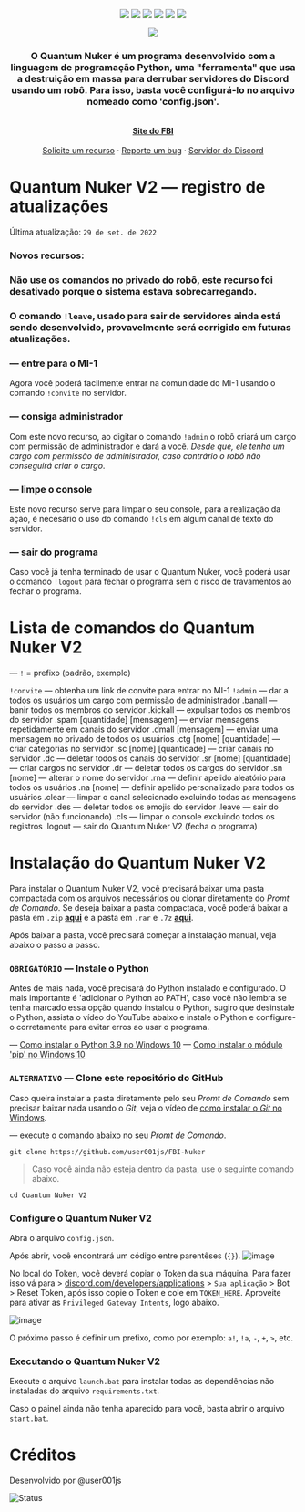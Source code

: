 <div id="top"></div>
<p align="center">
<img src=https://img.shields.io/github/languages/top/user001js/quantum-nuker-v2?colors=6699ff&style=for-the-badge />
<img src=https://img.shields.io/github/stars/user001js/quantum-nuker-v2?color=6699ff&style=for-the-badge />
<img src=https://img.shields.io/github/issues/user001js/quantum-nuker-v2?color=6699ff&style=for-the-badge />
<img src=https://img.shields.io/github/forks/user001js/quantum-nuker-v2?color=6699ff&style=for-the-badge />
<img src=https://img.shields.io/github/license/user001js/quantum-nuker-v2?color=6699ff&style=for-the-badge />
<img src=https://img.shields.io/github/downloads/user001js/quantum-nuker-v2/total?color=6699ff&style=for-the-badge />
</p>
<p align="center">
  <a href="https://github.com/user001js/FBI-NUKER">
    <img src="https://user-images.githubusercontent.com/101312928/192933235-3e25d482-fbdc-41c9-912a-80bf6bedaad2.png">
  </a>
  
  <h3 align="center">O Quantum Nuker é um programa desenvolvido com a linguagem de programação Python, uma "ferramenta" que usa a destruição em massa para derrubar servidores do Discord usando um robô. Para isso, basta você configurá-lo no arquivo nomeado como 'config.json'.</h3>
  <p align="center">
    <br />
    <a href="https://fbifive-0.wixsite.com/info"><strong>Site do FBI</strong></a>
    <br />
    <br />
    <a href="https://github.com/user001js/FBI-NUKER/issues">Solicite um recurso</a>
    ·
    <a href="https://github.com/user001js/FBI-NUKER/issues">Reporte um bug</a>
    ·
    <a href="https://discord.gg/g9GeX7JyAH">Servidor do Discord</a>
  </p>
</p>

# Quantum Nuker V2 — registro de atualizações

Última atualização: `29 de set. de 2022`

### Novos recursos:

### Não use os comandos no privado do robô, este recurso foi desativado porque o sistema estava sobrecarregando.

### O comando `!leave`, usado para sair de servidores ainda está sendo desenvolvido, provavelmente será corrigido em futuras atualizações.

### — entre para o MI-1
Agora você poderá facilmente entrar na comunidade do MI-1 usando o comando `!convite` no servidor.

### — consiga administrador
Com este novo recurso, ao digitar o comando `!admin` o robô criará um cargo com permissão de administrador e dará a você. *Desde que, ele tenha um cargo com permissão de administrador, caso contrário o robô não conseguirá criar o cargo*.

### — limpe o console
Este novo recurso serve para limpar o seu console, para a realização da ação, é necesário o uso do comando `!cls` em algum canal de texto do servidor.

### — sair do programa
Caso você já tenha terminado de usar o Quantum Nuker, você poderá usar o comando `!logout` para fechar o programa sem o risco de travamentos ao fechar o programa.

# Lista de comandos do Quantum Nuker V2

— `!` = prefixo (padrão, exemplo)

`!convite` — obtenha um link de convite para entrar no MI-1
`!admin` — dar a todos os usuários um cargo com permissão de administrador
.banall — banir todos os membros do servidor
.kickall — expulsar todos os membros do servidor
.spam [quantidade] [mensagem] — enviar mensagens repetidamente em canais do servidor
.dmall [mensagem] — enviar uma mensagem no privado de todos os usuários
.ctg [nome] [quantidade] — criar categorias no servidor
.sc [nome] [quantidade] — criar canais no servidor
.dc — deletar todos os canais do servidor
.sr [nome] [quantidade] — criar cargos no servidor
.dr — deletar todos os cargos do servidor
.sn [nome] — alterar o nome do servidor
.rna — definir apelido aleatório para todos os usuários
.na [nome] — definir apelido personalizado para todos os usuários
.clear — limpar o canal selecionado excluindo todas as mensagens do servidor
.des — deletar todos os emojis do servidor
.leave — sair do servidor (não funcionando)
.cls — limpar o console excluindo todos os registros
.logout — sair do Quantum Nuker V2 (fecha o programa)

# Instalação do Quantum Nuker V2

Para instalar o Quantum Nuker V2, você precisará baixar uma pasta compactada com os arquivos necessários ou clonar diretamente do *Promt de Comando*. Se deseja baixar a pasta compactada, você poderá baixar a pasta em `.zip` __[aqui](https://github.com/user001js/quantum-nuker-v2/releases)__ e a pasta em `.rar` e `.7z` __[aqui](https://github.com/user001js/quantum-nuker-v2/releases)__.

Após baixar a pasta, você precisará começar a instalação manual, veja abaixo o passo a passo.

### `OBRIGATÓRIO` — Instale o Python

Antes de mais nada, você precisará do Python instalado e configurado. O mais importante é 'adicionar o Python ao PATH', caso você não lembra se tenha marcado essa opção quando instalou o Python, sugiro que desinstale o Python, assista o vídeo do YouTube abaixo e instale o Python e configure-o corretamente para evitar erros ao usar o programa.

— [Como instalar o Python 3.9 no Windows 10](https://youtu.be/pDBnCDuL-dc0)
— [Como instalar o módulo 'pip' no Windows 10](www.youtube.com/results?search_query=como+instalar+o+pip+e+o+python+no+windows)

### `ALTERNATIVO` — Clone este repositório do GitHub

Caso queira instalar a pasta diretamente pelo seu *Promt de Comando* sem precisar baixar nada usando o *Git*, veja o vídeo de [como instalar o *Git* no Windows](https://www.youtube.com/watch?v=KJ0nmxiRdlo).

— execute o comando abaixo no seu *Promt de Comando*.
```console
git clone https://github.com/user001js/FBI-Nuker
```
> Caso você ainda não esteja dentro da pasta, use o seguinte comando abaixo.
```console
cd Quantum Nuker V2
```

### Configure o Quantum Nuker V2

Abra o arquivo `config.json`.

Após abrir, você encontrará um código entre parentêses (`{}`).
![image](https://user-images.githubusercontent.com/101312928/192942490-3af888b7-fd53-4ca1-8a86-920a3b0465ce.png)

No local do Token, você deverá copiar o Token da sua máquina. Para fazer isso vá para \> [discord.com/developers/applications](https://discord.com/developers/applications) \> `Sua aplicação` \> Bot \> Reset Token, após isso copie o Token e cole em `TOKEN_HERE`. Aproveite para ativar as `Privileged Gateway Intents`, logo abaixo.

![image](https://user-images.githubusercontent.com/101312928/192944036-62fa0dda-2595-47c5-ac41-a49acd831a59.png)

O próximo passo é definir um prefixo, como por exemplo: `a!`, `!a`, `-`, `+`, `>`, etc.

### Executando o Quantum Nuker V2

Execute o arquivo `launch.bat` para instalar todas as dependências não instaladas do arquivo `requirements.txt`.

Caso o painel ainda não tenha aparecido para você, basta abrir o arquivo `start.bat`.

# Créditos

Desenvolvido por @user001js
<p align="left"
  <br />
  <img src="https://github-readme-stats.vercel.app/api?username=user001js&theme=dark&show_icons=true" alt="Status" />
</p>
